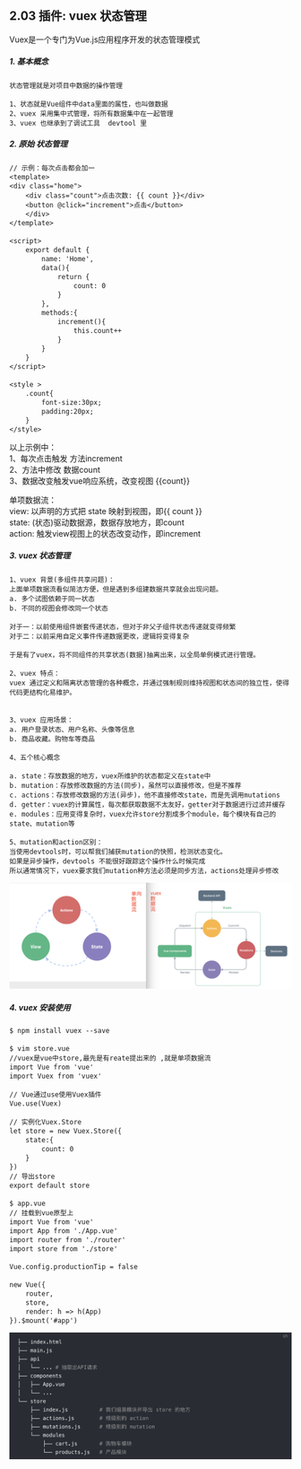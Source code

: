 ## 2.03 插件: vuex 状态管理 

Vuex是一个专门为Vue.js应用程序开发的状态管理模式


##### 1. 基本概念
```
状态管理就是对项目中数据的操作管理

1、状态就是Vue组件中data里面的属性，也叫做数据
2、vuex 采用集中式管理，将所有数据集中在一起管理
3、vuex 也继承到了调试工具  devtool 里

```

##### 2. 原始 状态管理
```
// 示例：每次点击都会加一
<template>
<div class="home">
    <div class="count">点击次数: {{ count }}</div>
    <button @click="increment">点击</button>
    </div>
</template>

<script>
    export default {
        name: 'Home',
        data(){
            return {
                count: 0
            }
        },
        methods:{
            increment(){
                this.count++
            }
        }
    }
</script>

<style >
    .count{
        font-size:30px;
        padding:20px;
    }
</style>
```

以上示例中：                 
1、每次点击触发 方法increment            
2、方法中修改 数据count            
3、数据改变触发vue响应系统，改变视图 {{count}}            

单项数据流：       
view: 以声明的方式把 state 映射到视图，即{{ count }}          
state: (状态)驱动数据源，数据存放地方，即count            
action: 触发view视图上的状态改变动作，即increment            




##### 3. vuex 状态管理
```
1、vuex 背景(多组件共享问题)：
上面单项数据流看似简洁方便，但是遇到多组建数据共享就会出现问题。
a. 多个试图依赖于同一状态
b. 不同的视图会修改同一个状态

对于一：以前使用组件嵌套传递状态，但对于非父子组件状态传递就变得频繁
对于二：以前采用自定义事件传递数据更改，逻辑将变得复杂

于是有了vuex，将不同组件的共享状态(数据)抽离出来，以全局单例模式进行管理。

2、vuex 特点：
vuex 通过定义和隔离状态管理的各种概念，并通过强制规则维持视图和状态间的独立性，使得代码更结构化易维护。


3、vuex 应用场景：
a. 用户登录状态、用户名称、头像等信息
b. 商品收藏。购物车等商品

4、五个核心概念

a. state：存放数据的地方，vuex所维护的状态都定义在state中
b. mutation：存放修改数据的方法(同步)，虽然可以直接修改，但是不推荐
c. actions：存放修改数据的方法(异步)，他不直接修改state，而是先调用mutations
d. getter：vuex的计算属性，每次都获取数据不太友好，getter对于数据进行过滤并缓存
e. modules：应用变得复杂时，vuex允许store分割成多个module，每个模块有自己的state、mutation等

5、mutation和action区别：
当使用devtools时，可以帮我们捕获mutation的快照，检测状态变化。
如果是异步操作，devtools 不能很好跟踪这个操作什么时候完成
所以通常情况下，vuex要求我们mutation种方法必须是同步方法，actions处理异步修改

```

![](../_static/vue_02_25-2.png)


##### 4. vuex 安装使用

```
$ npm install vuex --save 

$ vim store.vue
//vuex是vue中store,最先是有reate提出来的 ,就是单项数据流
import Vue from 'vue'
import Vuex from 'vuex'

// Vue通过use使用Vuex插件
Vue.use(Vuex)

// 实例化Vuex.Store
let store = new Vuex.Store({
    state:{
        count: 0
    }
})
// 导出store
export default store

$ app.vue
// 挂载到vue原型上
import Vue from 'vue'
import App from './App.vue'
import router from './router'
import store from './store'

Vue.config.productionTip = false

new Vue({
    router,
    store,
    render: h => h(App)
}).$mount('#app')
```

![](../_static/vue_02_25-1.png)
